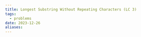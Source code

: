 ```yaml
---
title: Longest Substring Without Repeating Characters (LC 3)
tags:
  - problems
date: 2023-12-26
aliases:
---
```

